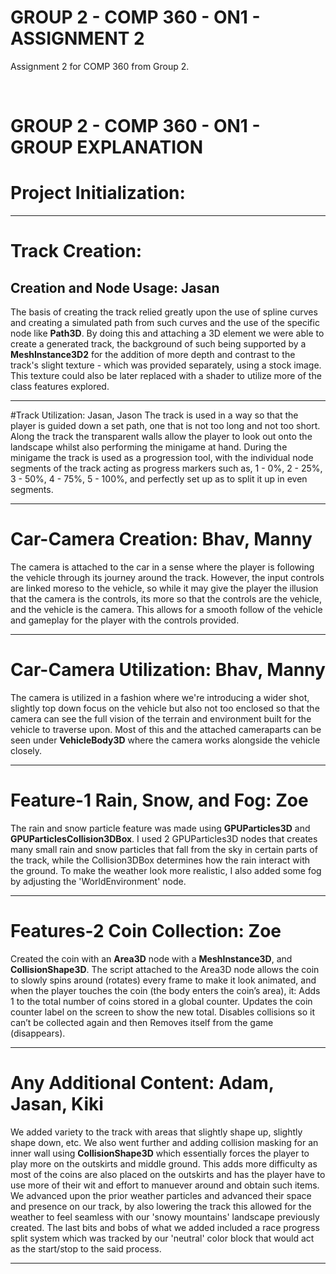 # GROUP 2 - COMP 360 - ON1 - ASSIGNMENT 2
Assignment 2 for COMP 360 from Group 2.

<br>

# GROUP 2 - COMP 360 - ON1 - GROUP EXPLANATION

# Project Initialization: 

---------------------------------------------------------

# Track Creation:
## Creation and Node Usage: Jasan
The basis of creating the track relied greatly upon the use of spline curves and creating a simulated
path from such curves and the use of the specific node like **Path3D**. By doing this and attaching a 3D 
element we were able to create a generated track, the background of such being supported by a **MeshInstance3D2**
for the addition of more depth and contrast to the track's slight texture - which was provided separately, using
a stock image. This texture could also be later replaced with a shader to utilize more of the class features explored.

---------------------------------------------------------
#Track Utilization: Jasan, Jason
The track is used in a way so that the player is guided down a set path, one that is not too long and not too short.
Along the track the transparent walls allow the player to look out onto the landscape whilst also performing the minigame
at hand. During the minigame the track is used as a progression tool, with the individual node segments of the track acting as
progress markers such as, 1 - 0%, 2 - 25%, 3 - 50%, 4 - 75%, 5 - 100%, and perfectly set up as to split it up in even segments.

---------------------------------------------------------
# Car-Camera Creation: Bhav, Manny
The camera is attached to the car in a sense where the player is following the vehicle through its journey around the track.
However, the input controls are linked moreso to the vehicle, so while it may give the player the illusion that the camera is 
the controls, its more so that the controls are the vehicle, and the vehicle is the camera. This allows for a smooth follow of the 
vehicle and gameplay for the player with the controls provided.

---------------------------------------------------------
# Car-Camera Utilization: Bhav, Manny
The camera is utilized in a fashion where we're introducing a wider shot, slightly top down focus on the vehicle but also
not too enclosed so that the camera can see the full vision of the terrain and environment built for the vehicle to traverse upon.
Most of this and the attached cameraparts can be seen under **VehicleBody3D** where the camera works alongside the vehicle closely.

---------------------------------------------------------
# Feature-1 Rain, Snow, and Fog: Zoe 
The rain and snow particle feature was made using **GPUParticles3D** and **GPUParticlesCollision3DBox**. I used 2 GPUParticles3D nodes that creates many small rain and snow particles that fall from the sky in certain parts of the track, while the Collision3DBox determines how the rain interact with the ground. To make the weather look more realistic, I also added some fog by adjusting the 'WorldEnvironment' node.

---------------------------------------------------------
# Features-2 Coin Collection: Zoe 
Created the coin with an **Area3D** node with a **MeshInstance3D**, and **CollisionShape3D**. The script attached to the Area3D node allows the coin to slowly spins around (rotates) every frame to make it look animated, and when the player touches the coin (the body enters the coin’s area), it: Adds 1 to the total number of coins stored in a global counter. Updates the coin counter label on the screen to show the new total. Disables collisions so it can’t be collected again and then Removes itself from the game (disappears).

---------------------------------------------------------
# Any Additional Content: Adam, Jasan, Kiki
We added variety to the track with areas that slightly shape up, slightly shape down, etc. We also went further and adding 
collision masking for an inner wall using **CollisionShape3D** which essentially forces the player to play more on the outskirts and middle
ground. This adds more difficulty as most of the coins are also placed on the outskirts and has the player have to use more of their wit and effort
to manuever around and obtain such items. We advanced upon the prior weather particles and advanced their space and presence on our track, by also lowering the track
this allowed for the weather to feel seamless with our 'snowy mountains' landscape previously created. The last bits and bobs of what we added included a race progress
split system which was tracked by our 'neutral' color block that would act as the start/stop to the said process.

---------------------------------------------------------
